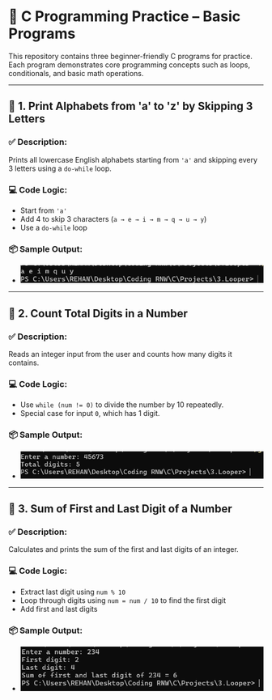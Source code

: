 # 📘 C Programming Practice – Basic Programs

This repository contains three beginner-friendly C programs for practice. Each program demonstrates core programming concepts such as loops, conditionals, and basic math operations.

---

## 📌 1. Print Alphabets from 'a' to 'z' by Skipping 3 Letters

### ✅ Description:
Prints all lowercase English alphabets starting from `'a'` and skipping every 3 letters using a `do-while` loop.

### 💻 Code Logic:
- Start from `'a'`
- Add 4 to skip 3 characters (`a → e → i → m → q → u → y`)
- Use a `do-while` loop

### 📦 Sample Output:
- <img src="../../images/Alphabet_skipper.png">


---

## 📌 2. Count Total Digits in a Number

### ✅ Description:
Reads an integer input from the user and counts how many digits it contains.

### 💻 Code Logic:
- Use `while (num != 0)` to divide the number by 10 repeatedly.
- Special case for input `0`, which has 1 digit.

### 📦 Sample Output:
- <img src="../../images/Digit_counter.png">


---

## 📌 3. Sum of First and Last Digit of a Number

### ✅ Description:
Calculates and prints the sum of the first and last digits of an integer.

### 💻 Code Logic:
- Extract last digit using `num % 10`
- Loop through digits using `num = num / 10` to find the first digit
- Add first and last digits

### 📦 Sample Output:
- <img src="../../images/Digit_addition.png">
